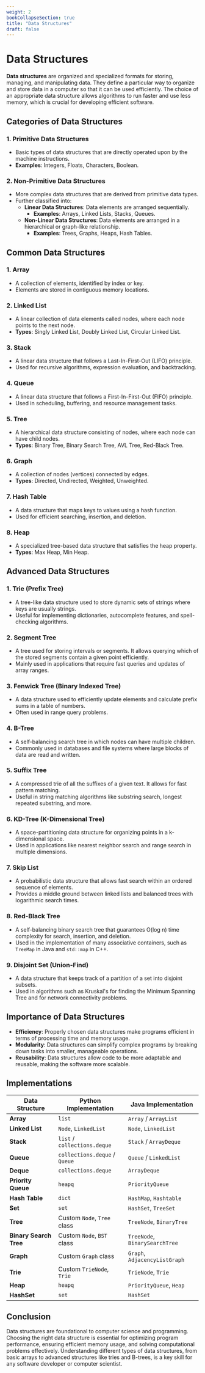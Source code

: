 ```yaml
---
weight: 2
bookCollapseSection: true
title: "Data Structures"
draft: false
---
```


# Data Structures

**Data structures** are organized and specialized formats for storing, managing, and manipulating data. They define a particular way to organize and store data in a computer so that it can be used efficiently. The choice of an appropriate data structure allows algorithms to run faster and use less memory, which is crucial for developing efficient software.

## Categories of Data Structures

### 1. Primitive Data Structures
- Basic types of data structures that are directly operated upon by the machine instructions.
- **Examples**: Integers, Floats, Characters, Boolean.

### 2. Non-Primitive Data Structures
- More complex data structures that are derived from primitive data types.
- Further classified into:
  - **Linear Data Structures**: Data elements are arranged sequentially.
    - **Examples**: Arrays, Linked Lists, Stacks, Queues.
  - **Non-Linear Data Structures**: Data elements are arranged in a hierarchical or graph-like relationship.
    - **Examples**: Trees, Graphs, Heaps, Hash Tables.

## Common Data Structures

### 1. Array
- A collection of elements, identified by index or key.
- Elements are stored in contiguous memory locations.

### 2. Linked List
- A linear collection of data elements called nodes, where each node points to the next node.
- **Types**: Singly Linked List, Doubly Linked List, Circular Linked List.

### 3. Stack
- A linear data structure that follows a Last-In-First-Out (LIFO) principle.
- Used for recursive algorithms, expression evaluation, and backtracking.

### 4. Queue
- A linear data structure that follows a First-In-First-Out (FIFO) principle.
- Used in scheduling, buffering, and resource management tasks.

### 5. Tree
- A hierarchical data structure consisting of nodes, where each node can have child nodes.
- **Types**: Binary Tree, Binary Search Tree, AVL Tree, Red-Black Tree.

### 6. Graph
- A collection of nodes (vertices) connected by edges.
- **Types**: Directed, Undirected, Weighted, Unweighted.

### 7. Hash Table
- A data structure that maps keys to values using a hash function.
- Used for efficient searching, insertion, and deletion.

### 8. Heap
- A specialized tree-based data structure that satisfies the heap property.
- **Types**: Max Heap, Min Heap.

## Advanced Data Structures

### 1. Trie (Prefix Tree)
- A tree-like data structure used to store dynamic sets of strings where keys are usually strings.
- Useful for implementing dictionaries, autocomplete features, and spell-checking algorithms.

### 2. Segment Tree
- A tree used for storing intervals or segments. It allows querying which of the stored segments contain a given point efficiently.
- Mainly used in applications that require fast queries and updates of array ranges.

### 3. Fenwick Tree (Binary Indexed Tree)
- A data structure used to efficiently update elements and calculate prefix sums in a table of numbers.
- Often used in range query problems.

### 4. B-Tree
- A self-balancing search tree in which nodes can have multiple children.
- Commonly used in databases and file systems where large blocks of data are read and written.

### 5. Suffix Tree
- A compressed trie of all the suffixes of a given text. It allows for fast pattern matching.
- Useful in string matching algorithms like substring search, longest repeated substring, and more.

### 6. KD-Tree (K-Dimensional Tree)
- A space-partitioning data structure for organizing points in a k-dimensional space.
- Used in applications like nearest neighbor search and range search in multiple dimensions.

### 7. Skip List
- A probabilistic data structure that allows fast search within an ordered sequence of elements.
- Provides a middle ground between linked lists and balanced trees with logarithmic search times.

### 8. Red-Black Tree
- A self-balancing binary search tree that guarantees O(log n) time complexity for search, insertion, and deletion.
- Used in the implementation of many associative containers, such as `TreeMap` in Java and `std::map` in C++.

### 9. Disjoint Set (Union-Find)
- A data structure that keeps track of a partition of a set into disjoint subsets.
- Used in algorithms such as Kruskal's for finding the Minimum Spanning Tree and for network connectivity problems.

## Importance of Data Structures

- **Efficiency**: Properly chosen data structures make programs efficient in terms of processing time and memory usage.
- **Modularity**: Data structures can simplify complex programs by breaking down tasks into smaller, manageable operations.
- **Reusability**: Data structures allow code to be more adaptable and reusable, making the software more scalable.

## Implementations 

| **Data Structure**     | **Python Implementation**     | **Java Implementation**        |
| ---------------------- | ----------------------------- | ------------------------------ |
| **Array**              | `list`                        | `Array` / `ArrayList`          |
| **Linked List**        | `Node`, `LinkedList`          | `Node`, `LinkedList`           |
| **Stack**              | `list` / `collections.deque`  | `Stack` / `ArrayDeque`         |
| **Queue**              | `collections.deque` / `Queue` | `Queue` / `LinkedList`         |
| **Deque**              | `collections.deque`           | `ArrayDeque`                   |
| **Priority Queue**     | `heapq`                       | `PriorityQueue`                |
| **Hash Table**         | `dict`                        | `HashMap`, `Hashtable`         |
| **Set**                | `set`                         | `HashSet`, `TreeSet`           |
| **Tree**               | Custom `Node`, `Tree` class   | `TreeNode`, `BinaryTree`       |
| **Binary Search Tree** | Custom `Node`, `BST` class    | `TreeNode`, `BinarySearchTree` |
| **Graph**              | Custom `Graph` class          | `Graph`, `AdjacencyListGraph`  |
| **Trie**               | Custom `TrieNode`, `Trie`     | `TrieNode`, `Trie`             |
| **Heap**               | `heapq`                       | `PriorityQueue`, `Heap`        |
| **HashSet**            | `set`                         | `HashSet`                      |



## Conclusion

Data structures are foundational to computer science and programming. Choosing the right data structure is essential for optimizing program performance, ensuring efficient memory usage, and solving computational problems effectively. Understanding different types of data structures, from basic arrays to advanced structures like tries and B-trees, is a key skill for any software developer or computer scientist.

